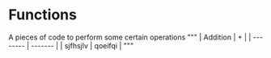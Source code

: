 # Functions
A pieces of code to perform some certain operations
"""
| Addition | +       |
| -------- | ------- |
| sjfhsjlv | qoeifqi | 
"""